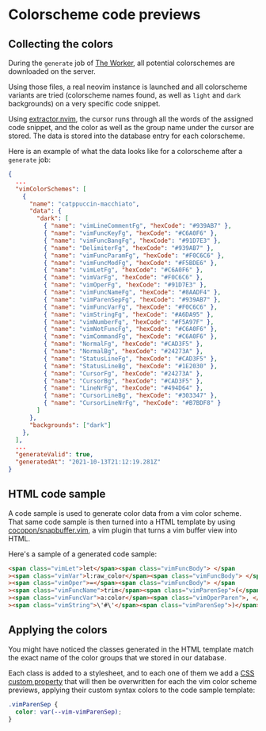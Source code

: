 # Colorscheme code previews

## Collecting the colors

During the `generate` job of [The Worker](/worker), all potential colorschemes
are downloaded on the server.

Using those files, a real neovim instance is launched and all colorscheme
variants are tried (colorscheme names found, as well as `light` and `dark`
backgrounds) on a very specific code snippet.

Using [extractor.nvim](https://github.com/vimcolorschemes/extractor.nvim), the
cursor runs through all the words of the assigned code snippet, and the color
as well as the group name under the cursor are stored. The data is stored into
the database entry for each colorscheme.

Here is an example of what the data looks like for a colorscheme after a
`generate` job:

```json
{
  ...
  "vimColorSchemes": [
    {
      "name": "catppuccin-macchiato",
      "data": {
        "dark": [
          { "name": "vimLineCommentFg", "hexCode": "#939AB7" },
          { "name": "vimFuncKeyFg", "hexCode": "#C6A0F6" },
          { "name": "vimFuncBangFg", "hexCode": "#91D7E3" },
          { "name": "DelimiterFg", "hexCode": "#939AB7" },
          { "name": "vimFuncParamFg", "hexCode": "#F0C6C6" },
          { "name": "vimFuncModFg", "hexCode": "#F5BDE6" },
          { "name": "vimLetFg", "hexCode": "#C6A0F6" },
          { "name": "vimVarFg", "hexCode": "#F0C6C6" },
          { "name": "vimOperFg", "hexCode": "#91D7E3" },
          { "name": "vimFuncNameFg", "hexCode": "#8AADF4" },
          { "name": "vimParenSepFg", "hexCode": "#939AB7" },
          { "name": "vimFuncVarFg", "hexCode": "#F0C6C6" },
          { "name": "vimStringFg", "hexCode": "#A6DA95" },
          { "name": "vimNumberFg", "hexCode": "#F5A97F" },
          { "name": "vimNotFuncFg", "hexCode": "#C6A0F6" },
          { "name": "vimCommandFg", "hexCode": "#C6A0F6" },
          { "name": "NormalFg", "hexCode": "#CAD3F5" },
          { "name": "NormalBg", "hexCode": "#24273A" },
          { "name": "StatusLineFg", "hexCode": "#CAD3F5" },
          { "name": "StatusLineBg", "hexCode": "#1E2030" },
          { "name": "CursorFg", "hexCode": "#24273A" },
          { "name": "CursorBg", "hexCode": "#CAD3F5" },
          { "name": "LineNrFg", "hexCode": "#494D64" },
          { "name": "CursorLineBg", "hexCode": "#303347" },
          { "name": "CursorLineNrFg", "hexCode": "#B7BDF8" }
        ]
      },
      "backgrounds": ["dark"]
    },
  ],
  ...
  "generateValid": true,
  "generatedAt": "2021-10-13T21:12:19.281Z"
}
```

## HTML code sample

A code sample is used to generate color data from a vim color scheme. That same
code sample is then turned into a HTML template by using
[cocopon/snapbuffer.vim](https://github.com/cocopon/snapbuffer.vim), a vim
plugin that turns a vim buffer view into HTML.

Here's a sample of a generated code sample:

```html
<span class="vimLet">let</span><span class="vimFuncBody"> </span
><span class="vimVar">l:raw_color</span><span class="vimFuncBody"> </span
><span class="vimOper">=</span><span class="vimFuncBody"> </span
><span class="vimFuncName">trim</span><span class="vimParenSep">(</span
><span class="vimFuncVar">a:color</span><span class="vimOperParen">, </span
><span class="vimString">\'#\'</span><span class="vimParenSep">)</span>
```

## Applying the colors

You might have noticed the classes generated in the HTML template match the
exact name of the color groups that we stored in our database.

Each class is added to a stylesheet, and to each one of them we add a [CSS
custom property](https://developer.mozilla.org/en-US/docs/Web/CSS/--*) that will
then be overwritten for each the vim color scheme previews, applying their
custom syntax colors to the code sample template:

```css
.vimParenSep {
  color: var(--vim-vimParenSep);
}
```

